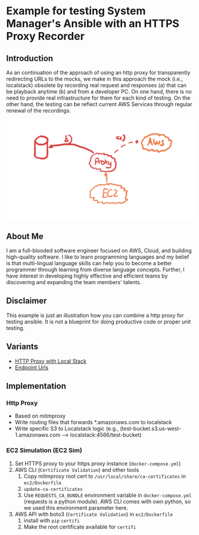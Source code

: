 # Example for testing System Manager's Ansible with an HTTPS Proxy Recorder

## Introduction
As an continuation of the approach of using an http proxy for transparently redirecting URLs to the mocks, we make in this approach the mock (i.e., localstack) obsolete by recording real request and responses (a) that can be playback anytime (b) and from a developer PC. On one hand, there is no need to provide real infrastructure for them for each kind of testing. On the other hand, the testing can be reflect current AWS Services through regular renewal of the recordings.

![](architecture.png "Architecture")

## About Me

I am a full-blooded software engineer focused on AWS, Cloud, and building high-quality software. I like to learn programming languages and my belief is that multi-lingual language skills can help you to become a better programmer through learning from diverse language concepts. Further, I have interest in developing highly effective and efficient teams by discovering and expanding the team members' talents.

## Disclaimer

This example is just an illustration how you can combine a http proxy for testing ansible. It is not a blueprint for doing productive code or proper unit testing.

 
## Variants

* [HTTP Proxy with Local Stack](https://github.com/uwe-h/ansible_localstack_proxy)
* [Endpoint Urls](https://github.com/uwe-h/ansible_localstack)


## Implementation

### Http Proxy

* Based on mitmproxy
* Write routing files that forwards *.amazonaws.com to localstack
* Write specific S3 to Localstack logic (e.g., (test-bucket.s3.us-west-1.amazonaws.com --> localstack:4566/test-bucket)

### EC2 Simulation (EC2 Sim)

1. Set HTTPS proxy to your https proxy instance (`docker-compose.yml`)
1. AWS CLI (`Certificate Validation`) and other tools
    1. Copy mitmproxy root cert to `/usr/local/share/ca-certificates` in `ec2/Dockerfile`
    1. `update-ca-certificates`
    1. Use `REQUESTS_CA_BUNDLE` environment variable in `docker-compose.yml` (requests is a python module). AWS CLI comes with own python, so we used this environment parameter here.
1. AWS API with boto3 (`Certificate Validation`) in `ec2/Dockerfile`
    1. install with `pip` `certifi`
    1. Make the root certificate available for `certifi`

